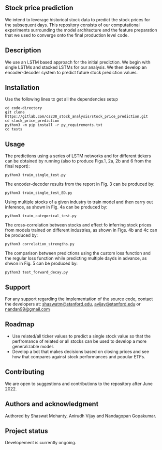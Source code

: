 ## Stock price prediction
We intend to leverage historical stock data to predict the stock prices for the subsequent days. This repository consists of our computational experiments surrounding the model architecture and the feature preparation that we used to converge onto the final production level code.

## Description
We use an LSTM based approach for the initial prediction. We begin with single LSTMs and stacked LSTMs for our analysis. We then develop an encoder-decoder system to predict future stock prediction values. 


## Installation
Use the following lines to get all the dependencies setup

```
cd code-directory
git clone https://gitlab.com/cs230_stock_analysis/stock_price_prediction.git
cd stock_price_prediction
python3 -m pip install -r py_requirements.txt
cd tests
```

## Usage
The predictions using a series of LSTM networks and for different tickers can be obtained by running (also to produce Figs.1, 2a, 2b and 6 from the final report):
```
python3 train_single_test.py
```
The encoder-decoder results from the report in Fig. 3 can be produced by:
```
python3 train_single_test_ED.py
```
Using multiple stocks of a given industry to train model and then carry out inference, as shown in Fig. 4a can be produced by:
```
python3 train_categorical_test.py
```
The cross-correlation between stocks and effect fo inferring stock prices from models trained on different industries, as shown in Figs. 4b and 4c can be produced by:
```
python3 correlation_strengths.py
```
The comparison between predictions using the custom loss function and the regular loss function while predicting multiple dayds in advance, as shwon in Fig. 5 can be produced by:
```
python3 test_forward_decay.py
```

## Support
For any support regarding the implementation of the source code, contact the developers at: shaswatm@stanford.edu, avijay@stanford.edu or nandan99@gmail.com

## Roadmap
* Use related/all ticker values to predict a single stock value so that the perfromance of related or all stocks can be used to develop a more generalizable model.
* Develop a bot that makes decisions based on closing prices and see how that compares against stock performances and popular ETFs. 


## Contributing
We are open to suggestions and contributions to the repository after June 2022.

## Authors and acknowledgment
Authored by Shaswat Mohanty, Anirudh Vijay and Nandagopan Gopakumar.


## Project status
Developement is currently ongoing.
